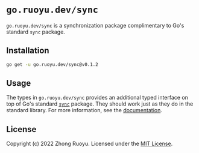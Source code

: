 # `go.ruoyu.dev/sync`

`go.ruoyu.dev/sync` is a synchronization package complimentary to Go's standard `sync`
package.

## Installation

```bash
go get -u go.ruoyu.dev/sync@v0.1.2
```

## Usage

The types in `go.ruoyu.dev/sync` provides an additional typed interface on top
of Go's standard [`sync`](https://pkg.go.dev/sync) package. They should work
just as they do in the standard library. For more information, see the
[documentation](https://pkg.go.dev/go.ruoyu.dev/sync).

## License

Copyright (c) 2022 Zhong Ruoyu. Licensed under the [MIT License](LICENSE).
